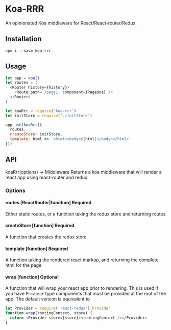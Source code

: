 Koa-RRR
=======

An opinionated Koa middleware for React/React-router/Redux.

## Installation

```
npm i --save koa-rrr
```

## Usage

```js
let app = koa()
let routes = (
  <Router history={history}>
    <Route path='/page1' component={PageOne} />
  </Router>
)

let koaRrr = require('koa-rrr')
let initStore = require('./initStore')

app.use(koaRrr({
  routes,
  createStore: initStore,
  template: html => `<html><body>${html}</body></html>`
}))
```

## API

koaRrr(options) -> Middleware
Returns a koa middleware that will render a react app using react-router and redux

### Options

#### routes [ReactRouter|function] Required

Either static routes, or a function taking the redux store and returning routes

#### createStore [function] Required

A function that creates the redux store

#### template [function] Required

A function taking the rendered react markup, and returning the complete html for the page

#### wrap [function] Optional

A function that will wrap your react app prior to rendering. This is used if you have `Provider` type components that must be provided at the root of the app. The default version is equivalent to

```js
let Provider = require('react-redux').Provider
function wrap(routingContext, store) {
  return <Provider store={store}><routingContext /></Provider>
}
```
